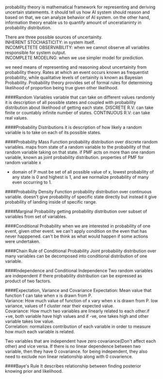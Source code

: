 probability theory is mathematical framework for representing and deriving uncertain statememts.
it should tell us how AI system should reason and based on that, we can analyze behavior of AI system.
on the other hand, information theory enable us to quantify amount of unceratianinty in probability distribution.

There are three possible sources of uncertainity.<br />
INHERENT STOCHASTICITY: in system itself.<br />
INCOMPLETETE OBSERVABILITY: when we cannot observe all variables responsible for system output. <br />
INCOMPLETE MODELING: when we use simpler model for prediction.

we need means of representing and reasoning about uncertainity from probability theory.
Rates at which an event occurs known as frequentist probability, while qualitative levels of certainity is known as Bayesian Probability.
Probability theory provides set of formal rules for determining likelihood of proportion being true given other likelihood.

####Random Variables
variable that can take on different values randomly it is description of all possible states and coupled with probability distribution about likelihood of getting each state.
DISCRETE R.V: can take finite or countably infinite number of states.
CONTINUOUS R.V: can take real values.

####Probability Distributions
it is description of how likely a random variable is to take on each of its possible states.

####Probability Mass Function 
probability distribution over discrete random variables. maps from state of a random variable to the
probability of that random variable taking on that state. if PMF acts on more than one random variable, known as
joint probability distribution.
properties of PMF for random variable x
- domain of P must be set of all possible value of x, lowest probability of any state is 0 and highest is 1, and we normalize probability
of many even occurring to 1.

####Probability Density Function
probability distribution over continuous variable. doesn't give probability of specific state directly but instead
it give probability of landing inside of specific range. 

####Marginal Probability
getting probability distribution over subset of variables from set of variables.

####Conditional Probability
when we are interested in probability of one event, given other event. we can't apply condition on the even that has never happpened.
can't be think as what would happen if some actions were undertaken.

####Chain Rule of Conditional Probability
Joint probability distribution over many variables can be decomposed into conditional distribution of one variable.

####Independence and Conditional Independence
Two random variables are independent if there probability distribution can be expressed as product of two factors.

####Expectation, Variance and Covariance
Expectation: Mean value that function f can take when x is drawn from P.<br />
Variance: How much value of function of x vary when x is drawn from P. low variance, values of f cluster near their expected value.<br />
Covariance: How much two variables are linearly related to each other.if +ve, both variable have high values and if
 -ve, one takes high and other variable takes low value. <br />
Correlation: normalizes contribution of each variable in order to measure how much each variable is related.

Two variables that are independent have zero covariance(Don't affect each other) and vice versa.
If there is no linear dependence between two variable, then they have 0 covariance. for being independent, they also need to exclude 
non linear relationship along with 0 covarience.

####Baye's Rule
It describes relationship between finding posterior knowing prior and likelihood.



